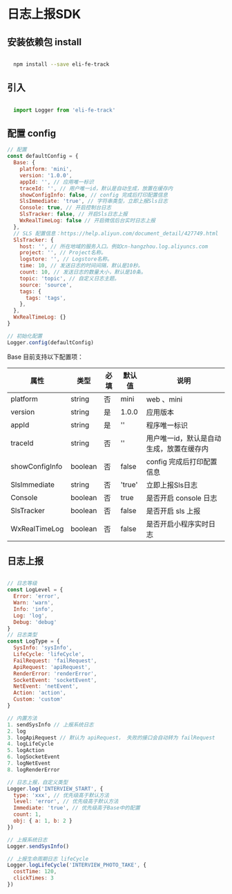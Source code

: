 # 日志上报SDK

## 安装依赖包 install

```sh

  npm install --save eli-fe-track
```

## 引入

```javascript

  import Logger from 'eli-fe-track'
```

## 配置 config

```javascript
// 配置
const defaultConfig = {
  Base: {
    platform: 'mini',
    version: '1.0.0',
    appId: '', // 应用唯一标识
    traceId: '', // 用户唯一id，默认是自动生成，放置在缓存内
    showConfigInfo: false, // config 完成后打印配置信息
    SlsImmediate: 'true', // 字符串类型，立即上报Sls日志
    Console: true, // 开启控制台日志
    SlsTracker: false, // 开启Sls日志上报
    WxRealTimeLog: false // 开启微信后台实时日志上报
  },
  // SLS 配置信息：https://help.aliyun.com/document_detail/427749.html
  SlsTracker: {
    host: '', // 所在地域的服务入口。例如cn-hangzhou.log.aliyuncs.com
    project: '', // Project名称。
    logstore: '', // Logstore名称。
    time: 10, // 发送日志的时间间隔，默认是10秒。
    count: 10, // 发送日志的数量大小，默认是10条。
    topic: 'topic', // 自定义日志主题。
    source: 'source',
    tags: {
      tags: 'tags',
    },
  },
  WxRealTimeLog: {}
}

// 初始化配置
Logger.config(defaultConfig)

```

Base 目前支持以下配置项：

| 属性 | 类型 | 必填 | 默认值 | 说明 |
|-|-|-|-|-|
| platform | string |  否  |  mini  | web 、mini |
| version | string |  是  |  1.0.0  | 应用版本 |
| appId | string |  是  |  ''  | 程序唯一标识 |
| traceId | string |  否  |  ''  | 用户唯一id，默认是自动生成，放置在缓存内 |
| showConfigInfo | boolean |  否  |  false  | config 完成后打印配置信息 |
| SlsImmediate | string |  否  |  'true'  | 立即上报Sls日志 |
| Console | boolean |  否  |  true  | 是否开启 console 日志 |
| SlsTracker | boolean |  否  |  false  | 是否开启 sls 上报 |
| WxRealTimeLog | boolean |  否  |  false  | 是否开启小程序实时日志|

## 日志上报

```javascript

// 日志等级
const LogLevel = {
  Error: 'error',
  Warn: 'warn',
  Info: 'info',
  Log: 'log',
  Debug: 'debug'
}
// 日志类型
const LogType = {
  SysInfo: 'sysInfo',
  LifeCycle: 'lifeCycle',
  FailRequest: 'failRequest',
  ApiRequest: 'apiRequest',
  RenderError: 'renderError',
  SocketEvent: 'socketEvent',
  NetEvent: 'netEvent',
  Action: 'action',
  Custom: 'custom'
}

// 内置方法
1. sendSysInfo // 上报系统日志
2. log
3. logApiRequest // 默认为 apiRequest， 失败的接口会自动转为 failRequest
4. logLifeCycle
5. logAction
6. logSocketEvent
7. logNetEvent
8. logRenderError

// 日志上报，自定义类型 
Logger.log('INTERVIEW_START', {
  type: 'xxx', // 优先级高于默认方法
  level: 'error', // 优先级高于默认方法
  Immediate: 'true', // 优先级高于Base中的配置
  count: 1,
  obj: { a: 1, b: 2 }
})

// 上报系统日志
Logger.sendSysInfo()

// 上报生命周期日志 lifeCycle
Logger.logLifeCycle('INTERVIEW_PHOTO_TAKE', {
  costTime: 120,
  clickTimes: 3
})

```
